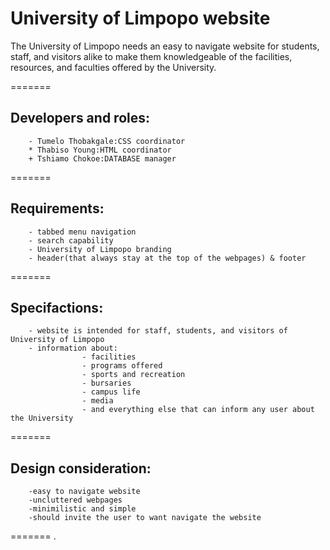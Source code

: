 # University of Limpopo website

The University of Limpopo needs an easy to navigate website for students, staff, and visitors alike to make them knowledgeable of the facilities, resources, and faculties offered by the University.

=======
## Developers and roles:
        - Tumelo Thobakgale:CSS coordinator
        * Thabiso Young:HTML coordinator
        + Tshiamo Chokoe:DATABASE manager
=======
## Requirements:
        - tabbed menu navigation
        - search capability
        - University of Limpopo branding
        - header(that always stay at the top of the webpages) & footer
=======
## Specifactions:
        - website is intended for staff, students, and visitors of University of Limpopo
        - information about: 
                    - facilities
                    - programs offered
                    - sports and recreation
                    - bursaries
                    - campus life
                    - media
                    - and everything else that can inform any user about the University
=======
## Design consideration:
        -easy to navigate website
        -uncluttered webpages
        -minimilistic and simple
        -should invite the user to want navigate the website
        
=======
.
